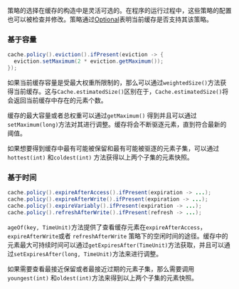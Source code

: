策略的选择在缓存的构造中是灵活可选的。在程序的运行过程中，这些策略的配置也可以被检查并修改。策略通过[Optional][1]表明当前缓存是否支持其该策略。    

### 基于容量
```java
cache.policy().eviction().ifPresent(eviction -> {
  eviction.setMaximum(2 * eviction.getMaximum());
});
```

如果当前缓存容量是受最大权重所限制的，那么可以通过`weightedSize()`方法获得当前缓存。这与`Cache.estimatedSize()`区别在于，`Cache.estimatedSize()`将会返回当前缓存中存在的元素个数。   

缓存的最大容量或者总权重可以通过`getMaximum()` 得到并且可以通过`setMaximum(long)`方法对其进行调整。缓存将会不断驱逐元素，直到符合最新的阈值。    

如果想要得到缓存中最有可能被保留和最有可能被驱逐的元素子集，可以通过 `hottest(int)` 和`coldest(int)` 方法获得以上两个子集的元素快照。   

### 基于时间
```java
cache.policy().expireAfterAccess().ifPresent(expiration -> ...);
cache.policy().expireAfterWrite().ifPresent(expiration -> ...);
cache.policy().expireVariably().ifPresent(expiration -> ...);
cache.policy().refreshAfterWrite().ifPresent(refresh -> ...);
```

 `ageOf(key, TimeUnit)`方法提供了查看缓存元素在`expireAfterAccess`，`expireAfterWrite`或者 `refreshAfterWrite` 策略下的空闲时间的途径。缓存中的元素最大可持续时间可以通过`getExpiresAfter(TimeUnit)`方法获取，并且可以通过`setExpiresAfter(long, TimeUnit)`方法来进行调整。    

如果需要查看最接近保留或者最接近过期的元素子集，那么需要调用 `youngest(int)` 和`oldest(int)`方法来得到以上两个子集的元素快照。     

[1]: https://docs.oracle.com/javase/8/docs/api/java/util/Optional.html